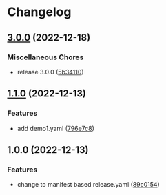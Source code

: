 # Changelog

## [3.0.0](https://github.com/hero-david/release-please-test/compare/demo-v1.1.0...demo-v3.0.0) (2022-12-18)


### Miscellaneous Chores

* release 3.0.0 ([5b34110](https://github.com/hero-david/release-please-test/commit/5b34110eea5ff8d8f143a205efc3707b56090111))

## [1.1.0](https://github.com/hero-david/release-please-test/compare/demo-v1.0.0...demo-v1.1.0) (2022-12-13)


### Features

* add demo1.yaml ([796e7c8](https://github.com/hero-david/release-please-test/commit/796e7c889da2f2175b01011cb60df67f13d06f57))

## 1.0.0 (2022-12-13)


### Features

* change to manifest based release.yaml ([89c0154](https://github.com/hero-david/release-please-test/commit/89c0154681835a7d8877385095f6af9ae650fc40))
